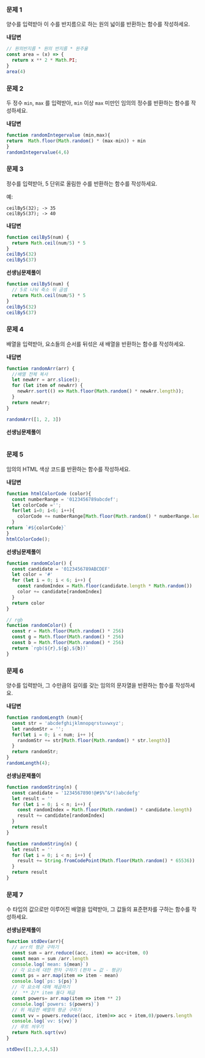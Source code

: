 ### 문제 1

양수를 입력받아 이 수를 반지름으로 하는 원의 넓이를 반환하는 함수를 작성하세요.

**내답변**
```js
// 원의반지름 * 원의 반지름 * 원주율
const area = (x) => {
  return x ** 2 * Math.PI;
} 
area(4)
```

### 문제 2

두 정수 `min`, `max` 를 입력받아, `min` 이상 `max` 미만인 임의의 정수를 반환하는 함수를 작성하세요.

**내답변**
```js
function randomIntegervalue (min,max){
return  Math.floor(Math.random() * (max-min)) + min
}
randomIntegervalue(4,6)
```

### 문제 3

정수를 입력받아, 5 단위로 올림한 수를 반환하는 함수를 작성하세요.

예:
```
ceilBy5(32); -> 35
ceilBy5(37); -> 40
```

**내답변**
```js
function ceilBy5(num) {
  return Math.ceil(num/5) * 5
}
ceilBy5(32)
ceilBy5(37)
```

**선생님문제풀이**
```js
function ceilBy5(num) {
  // 5로 나눠 축소 뒤 곱셈 
  return Math.ceil(num/5) * 5
}
ceilBy5(32)
ceilBy5(37)
```
### 문제 4

배열을 입력받아, 요소들의 순서를 뒤섞은 새 배열을 반환하는 함수를 작성하세요.

**내답변**
```js
function randomArr(arr) {
  //배열 전체 복사
  let newArr = arr.slice();
  for (let item of newArr) {
    newArr.sort(() => Math.floor(Math.random() * newArr.length));
  }
  return newArr;
}

randomArr([1, 2, 3])
```
**선생님문제풀이**
```js

```
### 문제 5

임의의 HTML 색상 코드를 반환하는 함수를 작성하세요.

**내답변**
```js
function htmlColorCode (color){
  const numberRange = '0123456789abcdef';
  let colorCode =''; 
  for(let i=0; i<6; i++){
    colorCode += numberRange[Math.floor(Math.random() * numberRange.length)]
  }
return `#${colorCode}`
}
htmlColorCode();
```
**선생님문제풀이**
```js
function randomColor() {
  const candidate = '0123456789ABCDEF'
  let color = '#'
  for (let i = 0; i < 6; i++) {
    const randomIndex = Math.floor(candidate.length * Math.random())
    color += candidate[randomIndex]
  }
  return color
}
```
```js
// rgb
function randomColor() {
  const r = Math.floor(Math.random() * 256)
  const g = Math.floor(Math.random() * 256)
  const b = Math.floor(Math.random() * 256)
  return `rgb(${r},${g},${b})`
}
```
### 문제 6

양수를 입력받아, 그 수만큼의 길이를 갖는 임의의 문자열을 반환하는 함수를 작성하세요.

**내답변**
```js
function randomLength (num){
  const str = 'abcdefghijklmnopqrstuvwxyz';
  let randomStr = '';
  for(let i = 0; i < num; i++ ){
    randomStr += str[Math.floor(Math.random() * str.length)]
  }
  return randomStr;
}
randomLength(4);
```
**선생님문제풀이**
```js
function randomString(n) {
  const candidate = '1234567890!@#$%^&*()abcdefg'
  let result = ''
  for (let i = 0; i < n; i++) {
    const randomIndex = Math.floor(Math.random() * candidate.length)
    result += candidate[randomIndex]
  }
  return result
}
```
```js
function randomString(n) {
  let result = ''
  for (let i = 0; i < n; i++) {
    result += String.fromCodePoint(Math.floor(Math.random() * 65536))
  }
  return result
}
```
### 문제 7

수 타입의 값으로만 이루어진 배열을 입력받아, 그 값들의 표준편차를 구하는 함수를 작성하세요.

**선생님문제풀이**
```js
function stdDev(arr){
  // arr의 평균 구하기
  const sum = arr.reduce((acc, item) => acc+item, 0)
  const mean = sum /arr.length
  console.log(`mean: ${mean}`)
  // 각 요소에 대한 편차 구하기 (편차 = 값 - 평균)
  const ps = arr.map(item => item - mean)
  console.log(`ps: ${ps}`)
  // 각 요소에 대해 제곱하기 
  //  ** 2/* item 둘다 제곱 
  const powers= arr.map(item => item ** 2)
  console.log(`powers: ${powers}`)
  // 위 제곱한 배열의 평균 구하기
  const vv = powers.reduce((acc, item)=> acc + item,0)/powers.length
  console.log(`vv: ${vv}`)
  // 루트 씌우기
  return Math.sqrt(vv)
}

stdDev([1,2,3,4,5])
```